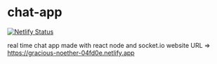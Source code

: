 # chat-app
[![Netlify Status](https://api.netlify.com/api/v1/badges/c4edda47-867f-4265-bc9d-bfef5161e48f/deploy-status)](https://app.netlify.com/sites/gracious-noether-04fd0e/deploys)

real time chat app made with react node and socket.io
website URL => https://gracious-noether-04fd0e.netlify.app
